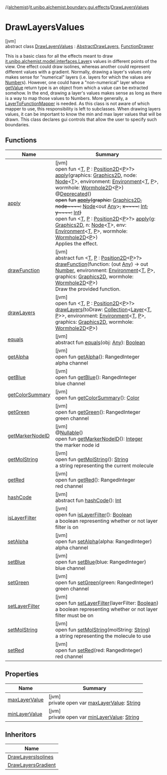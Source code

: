 //[alchemist](../../../index.md)/[it.unibo.alchemist.boundary.gui.effects](../index.md)/[DrawLayersValues](index.md)

# DrawLayersValues

[jvm]\
abstract class [DrawLayersValues](index.md) : [AbstractDrawLayers](../-abstract-draw-layers/index.md), [FunctionDrawer](../-function-drawer/index.md)

This is a basic class for all the effects meant to draw [it.unibo.alchemist.model.interfaces.Layer](../../it.unibo.alchemist.model.interfaces/-layer/index.md)s values in different points of the view. One effect could draw isolines, whereas another could represent different values with a gradient. Normally, drawing a layer's values only makes sense for "numerical" layers (i.e. layers for which the values are [Number](https://docs.oracle.com/javase/8/docs/api/java/lang/Number.html)s). However, one could have a "non-numerical" layer whose [getValue](../../it.unibo.alchemist.model.interfaces/-layer/get-value.md) return type is an object from which a value can be extracted somehow. In the end, drawing a layer's values makes sense as long as there is a way to map those values to Numbers. More generally, a [LayerToFunctionMapper](../-layer-to-function-mapper/index.md) is needed. As this class is not aware of which mapper to use, this responsibility is left to subclasses. When drawing layers values, it can be important to know the min and max layer values that will be drawn. This class declares gui controls that allow the user to specify such boundaries.

## Functions

| Name | Summary |
|---|---|
| [apply](../-draw-once/apply.md) | [jvm]<br>open fun <[T](../-draw-once/apply.md), [P](../-draw-once/apply.md) : [Position2D](../../it.unibo.alchemist.model.interfaces/-position2-d/index.md)<[P](../../it.unibo.alchemist.boundary.wormhole.implementation/-wormhole-swing/index.md)>?> [apply](../-draw-once/apply.md)(graphics: [Graphics2D](https://docs.oracle.com/javase/8/docs/api/java/awt/Graphics2D.html), node: [Node](../../it.unibo.alchemist.model.interfaces/-node/index.md)<[T](../../it.unibo.alchemist.boundary.monitors/-map-display/index.md)>, environment: [Environment](../../it.unibo.alchemist.model.interfaces/-environment/index.md)<[T](../../it.unibo.alchemist.boundary.monitors/-map-display/index.md), [P](../../it.unibo.alchemist.boundary.wormhole.implementation/-wormhole-swing/index.md)>, wormhole: [Wormhole2D](../../it.unibo.alchemist.boundary.wormhole.interfaces/-wormhole2-d/index.md)<[P](../../it.unibo.alchemist.boundary.wormhole.implementation/-wormhole-swing/index.md)>)<br>@[Deprecated](https://docs.oracle.com/javase/8/docs/api/java/lang/Deprecated.html)()<br>~~open~~ ~~fun~~ [~~apply~~](../-effect/apply.md)~~(~~~~graphic~~~~:~~ [Graphics2D](https://docs.oracle.com/javase/8/docs/api/java/awt/Graphics2D.html)~~,~~ ~~node~~~~:~~ [Node](../../it.unibo.alchemist.model.interfaces/-node/index.md)<out [Any](https://kotlinlang.org/api/latest/jvm/stdlib/kotlin/-any/index.html)>~~,~~ ~~x~~~~:~~ [Int](https://kotlinlang.org/api/latest/jvm/stdlib/kotlin/-int/index.html)~~,~~ ~~y~~~~:~~ [Int](https://kotlinlang.org/api/latest/jvm/stdlib/kotlin/-int/index.html)~~)~~<br>open fun <[T](../-effect/apply.md), [P](../-effect/apply.md) : [Position2D](../../it.unibo.alchemist.model.interfaces/-position2-d/index.md)<[P](../../it.unibo.alchemist.boundary.wormhole.implementation/-wormhole-swing/index.md)>?> [apply](../-effect/apply.md)(g: [Graphics2D](https://docs.oracle.com/javase/8/docs/api/java/awt/Graphics2D.html), n: [Node](../../it.unibo.alchemist.model.interfaces/-node/index.md)<[T](../../it.unibo.alchemist.boundary.monitors/-map-display/index.md)>, env: [Environment](../../it.unibo.alchemist.model.interfaces/-environment/index.md)<[T](../../it.unibo.alchemist.boundary.monitors/-map-display/index.md), [P](../../it.unibo.alchemist.boundary.wormhole.implementation/-wormhole-swing/index.md)>, wormhole: [Wormhole2D](../../it.unibo.alchemist.boundary.wormhole.interfaces/-wormhole2-d/index.md)<[P](../../it.unibo.alchemist.boundary.wormhole.implementation/-wormhole-swing/index.md)>)<br>Applies the effect. |
| [drawFunction](draw-function.md) | [jvm]<br>abstract fun <[T](draw-function.md), [P](draw-function.md) : [Position2D](../../it.unibo.alchemist.model.interfaces/-position2-d/index.md)<[P](../../it.unibo.alchemist.boundary.wormhole.implementation/-wormhole-swing/index.md)>?> [drawFunction](draw-function.md)(function: (out [Any](https://kotlinlang.org/api/latest/jvm/stdlib/kotlin/-any/index.html)) -> out [Number](https://docs.oracle.com/javase/8/docs/api/java/lang/Number.html), environment: [Environment](../../it.unibo.alchemist.model.interfaces/-environment/index.md)<[T](../../it.unibo.alchemist.boundary.monitors/-map-display/index.md), [P](../../it.unibo.alchemist.boundary.wormhole.implementation/-wormhole-swing/index.md)>, graphics: [Graphics2D](https://docs.oracle.com/javase/8/docs/api/java/awt/Graphics2D.html), wormhole: [Wormhole2D](../../it.unibo.alchemist.boundary.wormhole.interfaces/-wormhole2-d/index.md)<[P](../../it.unibo.alchemist.boundary.wormhole.implementation/-wormhole-swing/index.md)>)<br>Draw the provided function. |
| [drawLayers](draw-layers.md) | [jvm]<br>open fun <[T](draw-layers.md), [P](draw-layers.md) : [Position2D](../../it.unibo.alchemist.model.interfaces/-position2-d/index.md)<[P](../../it.unibo.alchemist.boundary.wormhole.implementation/-wormhole-swing/index.md)>?> [drawLayers](draw-layers.md)(toDraw: [Collection](https://docs.oracle.com/javase/8/docs/api/java/util/Collection.html)<[Layer](../../it.unibo.alchemist.model.interfaces/-layer/index.md)<[T](../../it.unibo.alchemist.boundary.monitors/-map-display/index.md), [P](../../it.unibo.alchemist.boundary.wormhole.implementation/-wormhole-swing/index.md)>>, environment: [Environment](../../it.unibo.alchemist.model.interfaces/-environment/index.md)<[T](../../it.unibo.alchemist.boundary.monitors/-map-display/index.md), [P](../../it.unibo.alchemist.boundary.wormhole.implementation/-wormhole-swing/index.md)>, graphics: [Graphics2D](https://docs.oracle.com/javase/8/docs/api/java/awt/Graphics2D.html), wormhole: [Wormhole2D](../../it.unibo.alchemist.boundary.wormhole.interfaces/-wormhole2-d/index.md)<[P](../../it.unibo.alchemist.boundary.wormhole.implementation/-wormhole-swing/index.md)>) |
| [equals](../-effect/equals.md) | [jvm]<br>abstract fun [equals](../-effect/equals.md)(obj: [Any](https://kotlinlang.org/api/latest/jvm/stdlib/kotlin/-any/index.html)): [Boolean](https://kotlinlang.org/api/latest/jvm/stdlib/kotlin/-boolean/index.html) |
| [getAlpha](../-draw-bidimensional-gaussian-layers-gradient/index.md#-1609809598%2FFunctions%2F-267951372) | [jvm]<br>open fun [getAlpha](../-draw-bidimensional-gaussian-layers-gradient/index.md#-1609809598%2FFunctions%2F-267951372)(): RangedInteger<br>alpha channel |
| [getBlue](../-draw-bidimensional-gaussian-layers-gradient/index.md#1167250208%2FFunctions%2F-267951372) | [jvm]<br>open fun [getBlue](../-draw-bidimensional-gaussian-layers-gradient/index.md#1167250208%2FFunctions%2F-267951372)(): RangedInteger<br>blue channel |
| [getColorSummary](../-abstract-draw-layers/get-color-summary.md) | [jvm]<br>open fun [getColorSummary](../-abstract-draw-layers/get-color-summary.md)(): [Color](https://docs.oracle.com/javase/8/docs/api/java/awt/Color.html) |
| [getGreen](../-draw-bidimensional-gaussian-layers-gradient/index.md#-1357752515%2FFunctions%2F-267951372) | [jvm]<br>open fun [getGreen](../-draw-bidimensional-gaussian-layers-gradient/index.md#-1357752515%2FFunctions%2F-267951372)(): RangedInteger<br>green channel |
| [getMarkerNodeID](../-draw-bidimensional-gaussian-layers-gradient/index.md#470324422%2FFunctions%2F-267951372) | [jvm]<br>@[Nullable](https://docs.oracle.com/javase/8/docs/api/javax/annotation/Nullable.html)()<br>open fun [getMarkerNodeID](../-draw-bidimensional-gaussian-layers-gradient/index.md#470324422%2FFunctions%2F-267951372)(): [Integer](https://docs.oracle.com/javase/8/docs/api/java/lang/Integer.html)<br>the marker node id |
| [getMolString](../-draw-bidimensional-gaussian-layers-gradient/index.md#676927493%2FFunctions%2F-267951372) | [jvm]<br>open fun [getMolString](../-draw-bidimensional-gaussian-layers-gradient/index.md#676927493%2FFunctions%2F-267951372)(): [String](https://docs.oracle.com/javase/8/docs/api/java/lang/String.html)<br>a string representing the current molecule |
| [getRed](../-draw-bidimensional-gaussian-layers-gradient/index.md#997430831%2FFunctions%2F-267951372) | [jvm]<br>open fun [getRed](../-draw-bidimensional-gaussian-layers-gradient/index.md#997430831%2FFunctions%2F-267951372)(): RangedInteger<br>red channel |
| [hashCode](../-effect/hash-code.md) | [jvm]<br>abstract fun [hashCode](../-effect/hash-code.md)(): [Int](https://kotlinlang.org/api/latest/jvm/stdlib/kotlin/-int/index.html) |
| [isLayerFilter](../-abstract-draw-layers/is-layer-filter.md) | [jvm]<br>open fun [isLayerFilter](../-abstract-draw-layers/is-layer-filter.md)(): [Boolean](https://kotlinlang.org/api/latest/jvm/stdlib/kotlin/-boolean/index.html)<br>a boolean representing whether or not layer filter is on |
| [setAlpha](../-draw-bidimensional-gaussian-layers-gradient/index.md#-256941374%2FFunctions%2F-267951372) | [jvm]<br>open fun [setAlpha](../-draw-bidimensional-gaussian-layers-gradient/index.md#-256941374%2FFunctions%2F-267951372)(alpha: RangedInteger)<br>alpha channel |
| [setBlue](../-draw-bidimensional-gaussian-layers-gradient/index.md#-354420728%2FFunctions%2F-267951372) | [jvm]<br>open fun [setBlue](../-draw-bidimensional-gaussian-layers-gradient/index.md#-354420728%2FFunctions%2F-267951372)(blue: RangedInteger)<br>blue channel |
| [setGreen](../-draw-bidimensional-gaussian-layers-gradient/index.md#2124109629%2FFunctions%2F-267951372) | [jvm]<br>open fun [setGreen](../-draw-bidimensional-gaussian-layers-gradient/index.md#2124109629%2FFunctions%2F-267951372)(green: RangedInteger)<br>green channel |
| [setLayerFilter](../-draw-bidimensional-gaussian-layers-gradient/index.md#792349975%2FFunctions%2F-267951372) | [jvm]<br>open fun [setLayerFilter](../-draw-bidimensional-gaussian-layers-gradient/index.md#792349975%2FFunctions%2F-267951372)(layerFilter: [Boolean](https://kotlinlang.org/api/latest/jvm/stdlib/kotlin/-boolean/index.html))<br>a boolean representing whether or not layer filter must be on |
| [setMolString](../-draw-bidimensional-gaussian-layers-gradient/index.md#-2103088628%2FFunctions%2F-267951372) | [jvm]<br>open fun [setMolString](../-draw-bidimensional-gaussian-layers-gradient/index.md#-2103088628%2FFunctions%2F-267951372)(molString: [String](https://docs.oracle.com/javase/8/docs/api/java/lang/String.html))<br>a string representing the molecule to use |
| [setRed](../-draw-bidimensional-gaussian-layers-gradient/index.md#1704630319%2FFunctions%2F-267951372) | [jvm]<br>open fun [setRed](../-draw-bidimensional-gaussian-layers-gradient/index.md#1704630319%2FFunctions%2F-267951372)(red: RangedInteger)<br>red channel |

## Properties

| Name | Summary |
|---|---|
| [maxLayerValue](max-layer-value.md) | [jvm]<br>private open var [maxLayerValue](max-layer-value.md): [String](https://docs.oracle.com/javase/8/docs/api/java/lang/String.html) |
| [minLayerValue](min-layer-value.md) | [jvm]<br>private open var [minLayerValue](min-layer-value.md): [String](https://docs.oracle.com/javase/8/docs/api/java/lang/String.html) |

## Inheritors

| Name |
|---|
| [DrawLayersIsolines](../-draw-layers-isolines/index.md) |
| [DrawLayersGradient](../-draw-layers-gradient/index.md) |
